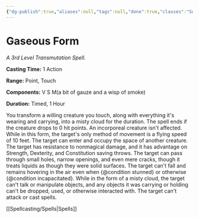 ```yaml
---
{"dg-publish":true,"aliases":null,"tags":null,"done":true,"classes":"Sorcerer, Warlock, Wizard,","spellLevel":3,"school":"Transmutation","source":"PHB","permalink":"/spells/gaseous-form/","dgHomeLink":false,"dgPassFrontmatter":true}
---
```


# Gaseous Form
*A 3rd Level Transmutation Spell.*

**Casting Time:** 1 Action

**Range:** Point, Touch

**Components:** V S M(a bit of gauze and a wisp of smoke)

**Duration:** Timed, 1 Hour

You transform a willing creature you touch, along with everything it's wearing and carrying, into a misty cloud for the duration. The spell ends if the creature drops to 0 hit points. An incorporeal creature isn't affected.
While in this form, the target's only method of movement is a flying speed of 10 feet. The target can enter and occupy the space of another creature. The target has resistance to nonmagical damage, and it has advantage on Strength, Dexterity, and Constitution saving throws. The target can pass through small holes, narrow openings, and even mere cracks, though it treats liquids as though they were solid surfaces. The target can't fall and remains hovering in the air even when {@condition stunned} or otherwise {@condition incapacitated}.
While in the form of a misty cloud, the target can't talk or manipulate objects, and any objects it was carrying or holding can't be dropped, used, or otherwise interacted with. The target can't attack or cast spells.

[[Spellcasting/Spells|Spells]]